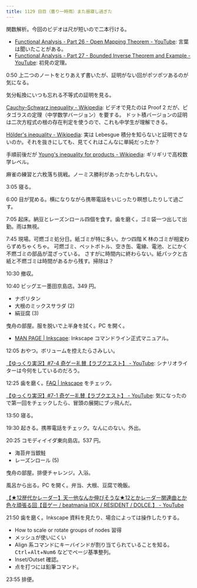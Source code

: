 ```yaml
---
title: 1129 日目（曇り一時雨）また昼寝し過ぎた
---
```


関数解析。今回のビデオは尺が短いので二本行ける。

* [Functional Analysis - Part 26 - Open Mapping Theorem - YouTube](https://www.youtube.com/watch?v=o0vAbQFZnIo&list=PLBh2i93oe2qsGKDOsuVVw-OCAfprrnGfr&index=26):
  言葉は聞いたことがある。
* [Functional Analysis - Part 27 - Bounded Inverse Theorem and Example - YouTube](https://www.youtube.com/watch?v=cXwEXs-N9eQ&list=PLBh2i93oe2qsGKDOsuVVw-OCAfprrnGfr&index=27):
  初見の定理。

0:50 上二つのノートをとりあえず書いたが、証明がない回がポツポツあるのが気になる。

気分転換にいつも忘れる不等式の証明を見る。

[Cauchy–Schwarz inequality - Wikipedia](https://en.wikipedia.org/wiki/Cauchy%E2%80%93Schwarz_inequality):
ビデオで見たのは Proof 2 だが、ピタゴラスの定理（中学数学バージョン）を要する。
ドット積バージョンの証明は二次方程式の根の存在判定を使うので、これも中学生が理解できる。

[Hölder's inequality - Wikipedia](https://en.wikipedia.org/wiki/H%C3%B6lder%27s_inequality):
実は Lebesgue 積分を知らないと証明できないのか。それを抜きにしても、見てくれはこんなに単純だったか？

手順前後だが [Young's inequality for products - Wikipedia](https://en.wikipedia.org/wiki/Young%27s_inequality_for_products):
ギリギリで高校数学レベル。

麻雀の練習と六枚落ち挑戦。ノーミス勝利があったかもしれない。

3:05 寝る。

6:00 目が覚める。横になりながら携帯電話をいじったり瞑想したりして過ごす。

7:05 起床。納豆とレーズンロール四個を食す。歯を磨く。ゴミ袋一つ出して出勤。雨は無視。

7:45 現場。可燃ゴミ処分日。紙ゴミが特に多い。かつ四階 K 林のゴミが相変わらずめちゃくちゃ。
可燃ゴミ、ペットボトル、空き缶、電線、電池、とにかく不燃ゴミの部品が混ざっている。
さすがに時間内に終わらない。紙パックと古紙と不燃ゴミは時間があるから残す。掃除は？

10:30 撤収。

10:40 ビッグエー墨田京島店。349 円。

* ナポリタン
* 大根のミックスサラダ (2)
* 絹豆腐 (3)

曳舟の部屋。服を脱いで上半身を拭く。PC を開く。

* [MAN PAGE &#x7c; Inkscape](https://inkscape.org/doc/inkscape-man.html):
  Inkscape コマンドライン正式マニュアル。

12:05 おやつ。ボリュームを控えたらさみしい。

[【ゆっくり実況】#7-4 奇ゲー礼賛【ラブクエスト】 - YouTube](https://www.youtube.com/watch?v=LbFdogNUUpM):
シナリオライターは今何をしているのだろう。

12:25 歯を磨く。[FAQ &#x7c; Inkscape](https://inkscape.org/learn/faq/) をチェック。

[【ゆっくり実況】#7-1 奇ゲー礼賛【ラブクエスト】 - YouTube](https://www.youtube.com/watch?v=ujKaGQfIYxw):
気になったので第一回をチェックしたら、冒頭の展開にブッ飛んだ。

13:50 寝る。

19:30 起きる。携帯電話をチェック。なんにのない。外出。

20:25 コモディイイダ東向島店。537 円。

* 海苔弁当銀鮭
* レーズンロール (5)

曳舟の部屋。排便チャレンジ。入浴。

風呂から出る。PC を開く。弁当、大根、豆腐で晩飯。

[【★12歴代かレーダー】天一他なんか伸びそうな★12とかレーダー関連曲とか色々頑張る回【音ゲー / beatmania IIDX / RESIDENT / DOLCE.】 - YouTube](https://www.youtube.com/watch?v=Y4RtFyj_plk)

21:50 歯を磨く。Inkscape 資料を見たり、場合によっては操作したりする。

* How to scale or rotate groups of nodes 習得
* メッシュが使いにくい
* Align 系コマンドにキーバインドが割り当てられていることを知る。
  <kbd>Ctrl</kbd>+<kbd>Alt</kbd>+<kbd>Num6</kbd> などでページ基準整列。
* Inset/Outset 確認。
* 点を打つには鉛筆コマンド。

23:55 排便。
